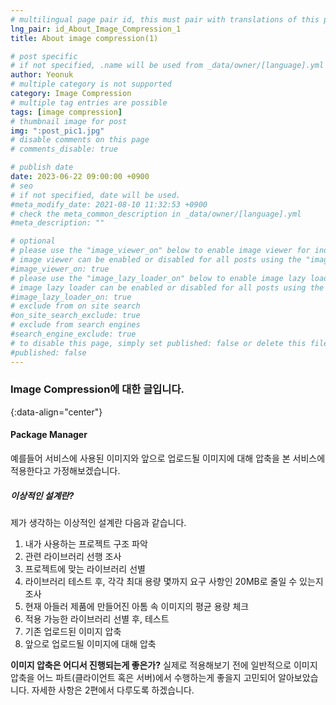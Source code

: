 ```yaml
---
# multilingual page pair id, this must pair with translations of this page. (This name must be unique)
lng_pair: id_About_Image_Compression_1
title: About image compression(1)

# post specific
# if not specified, .name will be used from _data/owner/[language].yml
author: Yeonuk
# multiple category is not supported
category: Image Compression
# multiple tag entries are possible
tags: [image compression]
# thumbnail image for post
img: ":post_pic1.jpg"
# disable comments on this page
# comments_disable: true

# publish date
date: 2023-06-22 09:00:00 +0900
# seo
# if not specified, date will be used.
#meta_modify_date: 2021-08-10 11:32:53 +0900
# check the meta_common_description in _data/owner/[language].yml
#meta_description: ""

# optional
# please use the "image_viewer_on" below to enable image viewer for individual pages or posts (_posts/ or [language]/_posts folders).
# image viewer can be enabled or disabled for all posts using the "image_viewer_posts: true" setting in _data/conf/main.yml.
#image_viewer_on: true
# please use the "image_lazy_loader_on" below to enable image lazy loader for individual pages or posts (_posts/ or [language]/_posts folders).
# image lazy loader can be enabled or disabled for all posts using the "image_lazy_loader_posts: true" setting in _data/conf/main.yml.
#image_lazy_loader_on: true
# exclude from on site search
#on_site_search_exclude: true
# exclude from search engines
#search_engine_exclude: true
# to disable this page, simply set published: false or delete this file
#published: false
---
```


<!-- outline-start -->

### Image Compression에 대한 글입니다.

{:data-align="center"}

<!-- outline-end -->

#### Package Manager

예를들어 서비스에 사용된 이미지와 앞으로 업로드될 이미지에 대해 압축을 본 서비스에 적용한다고 가정해보겠습니다.

##### 이상적인 설계란?

제가 생각하는 이상적인 설계란 다음과 같습니다.

1. 내가 사용하는 프로젝트 구조 파악
2. 관련 라이브러리 선행 조사
3. 프로젝트에 맞는 라이브러리 선별
4. 라이브러리 테스트 후, 각각 최대 용량 몇까지 요구 사항인 20MB로 줄일 수 있는지 조사
5. 현재 아들러 제품에 만들어진 아톰 속 이미지의 평균 용량 체크
6. 적용 가능한 라이브러리 선별 후, 테스트
7. 기존 업로드된 이미지 압축
8. 앞으로 업로드될 이미지에 대해 압축

**이미지 압축은 어디서 진행되는게 좋은가?**
실제로 적용해보기 전에 일반적으로 이미지 압축을 어느 파트(클라이언트 혹은 서버)에서 수행하는게 좋을지 고민되어 알아보았습니다.
자세한 사항은 2편에서 다루도록 하겠습니다.
